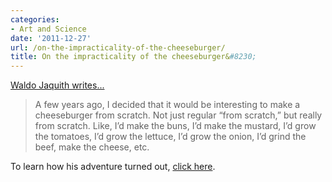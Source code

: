 ```yaml
---
categories:
- Art and Science
date: '2011-12-27'
url: /on-the-impracticality-of-the-cheeseburger/
title: On the impracticality of the cheeseburger&#8230;
---
```


<a href="http://waldo.jaquith.org/blog/2011/12/impractical-cheeseburger/">Waldo Jaquith writes...</a>

<blockquote>A few years ago, I decided that it would be interesting to make a cheeseburger from scratch. Not just regular “from scratch,” but really from scratch. Like, I’d make the buns, I’d make the mustard, I’d grow the tomatoes, I’d grow the lettuce, I’d grow the onion, I’d grind the beef, make the cheese, etc.</blockquote>

To learn how his adventure turned out, <a href="http://waldo.jaquith.org/blog/2011/12/impractical-cheeseburger/">click here</a>.
